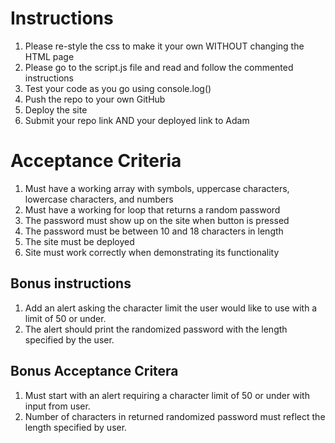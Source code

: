 # Instructions
1. Please re-style the css to make it your own WITHOUT changing the HTML page
2. Please go to the script.js file and read and follow the commented instructions
3. Test your code as you go using console.log()
4. Push the repo to your own GitHub
5. Deploy the site
6. Submit your repo link AND your deployed link to Adam

# Acceptance Criteria
1. Must have a working array with symbols, uppercase characters, lowercase characters, and numbers
2. Must have a working for loop that returns a random password
3. The password must show up on the site when button is pressed
4. The password must be between 10 and 18 characters in length
5. The site must be deployed
6. Site must work correctly when demonstrating its functionality

## Bonus instructions
1. Add an alert asking the character limit the user would like to use with a limit of 50 or under. 
2. The alert should print the randomized password with the length specified by the user.
## Bonus Acceptance Critera
1. Must start with an alert requiring a character limit of 50 or under with input from user.
2. Number of characters in returned randomized password must reflect the length specified by user. 
